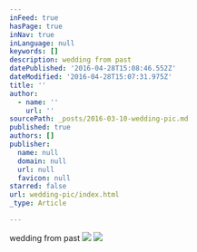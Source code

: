 ```yaml
---
inFeed: true
hasPage: true
inNav: true
inLanguage: null
keywords: []
description: wedding from past
datePublished: '2016-04-28T15:08:46.552Z'
dateModified: '2016-04-28T15:07:31.975Z'
title: ''
author:
  - name: ''
    url: ''
sourcePath: _posts/2016-03-10-wedding-pic.md
published: true
authors: []
publisher:
  name: null
  domain: null
  url: null
  favicon: null
starred: false
url: wedding-pic/index.html
_type: Article

---
```

wedding from past
![](https://s3-us-west-2.amazonaws.com/the-grid-img/p/a9b8959ce8fa6922b1e88b3e5fb1abe51a76ae11.jpg)
![](https://s3-us-west-2.amazonaws.com/the-grid-img/p/db0788415ba223b0b5610a69e722ac3a350571c5.jpg)